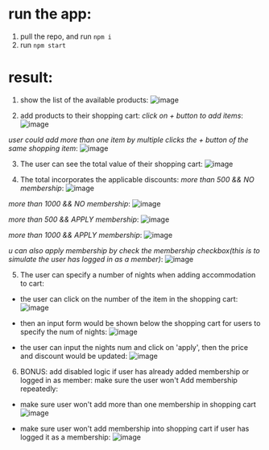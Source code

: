 # run the app:
1. pull the repo, and run `npm i`
2. run `npm start`

# result:
1. show the list of the available products:
![image](https://github.com/DAHUO-Melbourne/product-list/blob/main/public/assets/list-of-products.png)

2. add products to their shopping cart:
*click on + button to add items*:
![image](https://github.com/DAHUO-Melbourne/product-list/blob/main/public/assets/add-prod-step1.png)

*user could add more than one item by multiple clicks the + button of the same shopping item*:
![image](https://github.com/DAHUO-Melbourne/product-list/blob/main/public/assets/add-prod-step2.png)

3. The user can see the total value of their shopping cart:
![image](https://github.com/DAHUO-Melbourne/product-list/blob/main/public/assets/total-price.png)

4. The total incorporates the applicable discounts:
*more than 500 && NO membership*:
![image](https://github.com/DAHUO-Melbourne/product-list/blob/main/public/assets/more-than-500-NO-membership.png)

*more than 1000 && NO membership*:
![image](https://github.com/DAHUO-Melbourne/product-list/blob/main/public/assets/more-than-1000-NO-membership.png)

*more than 500 && APPLY membership*:
![image](https://github.com/DAHUO-Melbourne/product-list/blob/main/public/assets/more-than-500-APPLY-membership.png)

*more than 1000 && APPLY membership*:
![image](https://github.com/DAHUO-Melbourne/product-list/blob/main/public/assets/more-than-1000-APPLY-membership.png)

*u can also apply membership by check the membership checkbox(this is to simulate the user has logged in as a member)*:
![image](https://github.com/DAHUO-Melbourne/product-list/blob/main/public/assets/member-logged-in.png)

5. The user can specify a number of nights when adding accommodation to cart:
- the user can click on the number of the item in the shopping cart:
![image](https://github.com/DAHUO-Melbourne/product-list/blob/main/public/assets/click-on-num-in-shp-ct.png)

- then an input form would be shown below the shopping cart for users to specify the num of nights:
![image](https://github.com/DAHUO-Melbourne/product-list/blob/main/public/assets/show-input.png)

- the user can input the nights num and click on 'apply', then the price and discount would be updated:
![image](https://github.com/DAHUO-Melbourne/product-list/blob/main/public/assets/click-apply.png)

6. BONUS: add disabled logic if user has already added membership or logged in as member: make sure the user won't Add membership repeatedly:

- make sure user won't add more than one membership in shopping cart
![image](https://github.com/DAHUO-Melbourne/product-list/blob/main/public/assets/membership-disabled1.png)

- make sure user won't add membership into shopping cart if user has logged it as a membership:
![image](https://github.com/DAHUO-Melbourne/product-list/blob/main/public/assets/membership-disabled2.png)
